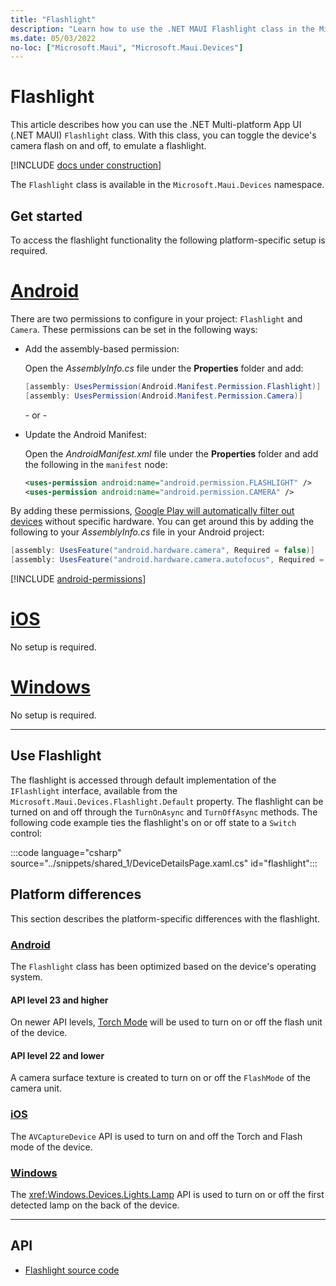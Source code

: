 ```yaml
---
title: "Flashlight"
description: "Learn how to use the .NET MAUI Flashlight class in the Microsoft.Maui.Devices namespace. This class provides the ability to turn on or off the device's camera flash, to emulate a flashlight."
ms.date: 05/03/2022
no-loc: ["Microsoft.Maui", "Microsoft.Maui.Devices"]
---
```


# Flashlight

This article describes how you can use the .NET Multi-platform App UI (.NET MAUI) `Flashlight` class. With this class, you can toggle the device's camera flash on and off, to emulate a flashlight.

[!INCLUDE [docs under construction](~/includes/preview-note.md)]

The `Flashlight` class is available in the `Microsoft.Maui.Devices` namespace.

## Get started

To access the flashlight functionality the following platform-specific setup is required.

<!-- markdownlint-disable MD025 -->
# [Android](#tab/android)

There are two permissions to configure in your project: `Flashlight` and `Camera`. These permissions can be set in the following ways:

- Add the assembly-based permission:

  Open the _AssemblyInfo.cs_ file under the **Properties** folder and add:

  ```csharp
  [assembly: UsesPermission(Android.Manifest.Permission.Flashlight)]
  [assembly: UsesPermission(Android.Manifest.Permission.Camera)]
  ```

  \- or -

- Update the Android Manifest:

  Open the _AndroidManifest.xml_ file under the **Properties** folder and add the following in the `manifest` node:

  ```xml
  <uses-permission android:name="android.permission.FLASHLIGHT" />
  <uses-permission android:name="android.permission.CAMERA" />
  ```

<!-- TODO unsupported right now
  \- or -

- Use the Android project properties:

  <!-- TODO: Check on this value
  Right-click on the Android project and open the project's properties. Under _Android Manifest_ find the **Required permissions:** area and check the **FLASHLIGHT** and **CAMERA** permissions. This will automatically update the _AndroidManifest.xml_ file.

-->

By adding these permissions, [Google Play will automatically filter out devices](https://developer.android.com/guide/topics/manifest/uses-feature-element.html#permissions-features) without specific hardware. You can get around this by adding the following to your _AssemblyInfo.cs_ file in your Android project:

```csharp
[assembly: UsesFeature("android.hardware.camera", Required = false)]
[assembly: UsesFeature("android.hardware.camera.autofocus", Required = false)]
```

[!INCLUDE [android-permissions](../includes/android-permissions.md)]

# [iOS](#tab/ios)

No setup is required.

# [Windows](#tab/windows)

No setup is required.

-----
<!-- markdownlint-enable MD025 -->

## Use Flashlight

The flashlight is accessed through default implementation of the `IFlashlight` interface, available from the `Microsoft.Maui.Devices.Flashlight.Default` property. The flashlight can be turned on and off through the `TurnOnAsync` and `TurnOffAsync` methods. The following code example ties the flashlight's on or off state to a `Switch` control:

:::code language="csharp" source="../snippets/shared_1/DeviceDetailsPage.xaml.cs" id="flashlight":::

## Platform differences

This section describes the platform-specific differences with the flashlight.

<!-- markdownlint-disable MD025 -->
<!-- markdownlint-disable MD024 -->
### [Android](#tab/android)

The `Flashlight` class has been optimized based on the device's operating system.

#### API level 23 and higher

On newer API levels, [Torch Mode](https://developer.android.com/reference/android/hardware/camera2/CameraManager.html#setTorchMode) will be used to turn on or off the flash unit of the device.

#### API level 22 and lower

A camera surface texture is created to turn on or off the `FlashMode` of the camera unit.

### [iOS](#tab/ios)

The `AVCaptureDevice` API is used to turn on and off the Torch and Flash mode of the device.

### [Windows](#tab/windows)

The <xref:Windows.Devices.Lights.Lamp> API is used to turn on or off the first detected lamp on the back of the device.

-----
<!-- markdownlint-enable MD024 -->
<!-- markdownlint-enable MD025 -->

## API

- [Flashlight source code](https://github.com/dotnet/maui/tree/main/src/Essentials/src/Flashlight)
<!-- - [Flashlight API documentation](xref:Microsoft.Maui.Essentials.Flashlight)-->
